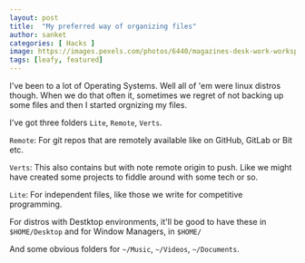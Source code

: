 ```yaml
---
layout: post
title:  "My preferred way of organizing files"
author: sanket
categories: [ Hacks ]
image: https://images.pexels.com/photos/6440/magazines-desk-work-workspace.jpg?auto=compress&cs=tinysrgb&dpr=1&w=500
tags: [leafy, featured]
---
```


I've been to a lot of Operating Systems. Well all of 'em were linux distros
though. When we do that often it, sometimes we regret of not backing up some
files and then I started orgnizing my files.

I've got three folders `Lite`, `Remote`, `Verts`.

`Remote`: For git repos that are remotely available like on GitHub, GitLab or Bit etc.

`Verts`: This also contains but with note remote origin to push. Like we might
have created some projects to fiddle around with some tech or so.

`Lite`: For independent files, like those we write for competitive programming.

For distros with Destktop environments, it'll be good to have these in 
`$HOME/Desktop` and for Window Managers, in `$HOME/`

And some obvious folders for `~/Music`, `~/Videos`, `~/Documents`.
